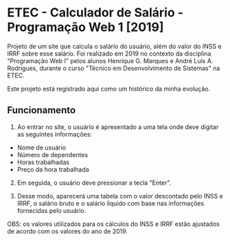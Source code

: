# ETEC - Calculador de Salário - Programação Web 1 [2019]

Projeto de um site que calcula o salário do usuário, além do valor do INSS e IRRF sobre esse salário. Foi realizado em 2019 no contexto da disciplina "Programação Web I" pelos alunos Henrique G. Marques e André Luís A. Rodrigues, durante o curso "Técnico em Desenvolvimento de Sistemas" na ETEC.

Este projeto está registrado aqui como um histórico da minha evolução.

## Funcionamento

1. Ao entrar no site, o usuário é apresentado a uma tela onde deve digitar as seguintes informações:
- Nome de usuário
- Número de dependentes
- Horas trabalhadas
- Preço da hora trabalhada

2. Em seguida, o usuário deve pressionar a tecla "Enter". 

3. Desse modo, aparecerá uma tabela com o valor descontado pelo INSS e IRRF, o salário bruto e o salário líquido com base nas informações fornecidas pelo usuário.

OBS: os valores utilizados para os cálculos do INSS e IRRF estão ajustados de acordo com os valores do ano de 2019.
